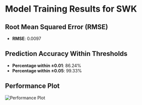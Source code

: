 # Model Training Results for SWK

## Root Mean Squared Error (RMSE)
- **RMSE**: 0.0097

## Prediction Accuracy Within Thresholds
- **Percentage within ±0.01**: 86.24%
- **Percentage within ±0.05**: 99.33%

## Performance Plot
![Performance Plot](../imgs/SWK.png)
